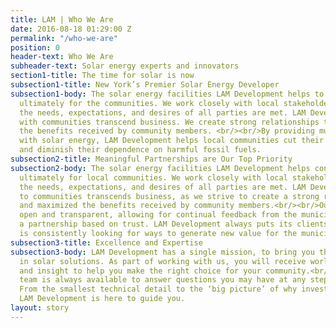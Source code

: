 ```yaml
---
title: LAM | Who We Are
date: 2016-08-18 01:29:00 Z
permalink: "/who-we-are"
position: 0
header-text: Who We Are
subheader-text: Solar energy experts and innovators
section1-title: The time for solar is now
subsection1-title: New York’s Premier Solar Energy Developer
subsection1-body: The solar energy facilities LAM Development helps to develop are
  ultimately for the communities. We work closely with local stakeholders to ensure
  the needs, expectations, and desires of all parties are met. LAM Development’s connections
  with communities transcend business. We create strong relationships to maximize
  the benefits received by community members. <br/><br/>By providing municipal governments
  with solar energy, LAM Development helps local communities cut their energy costs
  and diminish their dependence on harmful fossil fuels.
subsection2-title: Meaningful Partnerships are Our Top Priority
subsection2-body: The solar energy facilities LAM Development helps construct are
  ultimately for local communities. We work closely with local stakeholders to ensure
  the needs, expectations, and desires of all parties are met. LAM Development’s relation
  to communities transcends business, as we strive to create a strong relationship
  and maximized the benefits received by community members.<br/><br/>Our process is
  open and transparent, allowing for continual feedback from the municipality and
  a partnership based on trust. LAM Development always puts its clients first, and
  is consistently looking for ways to generate new value for the municipality.
subsection3-title: Excellence and Expertise
subsection3-body: LAM Development has a single mission, to bring you the very best
  in solar solutions. As part of working with us, you will receive world-class advice
  and insight to help you make the right choice for your community.<br/><br/>Our experienced
  team is always available to answer questions you may have at any step in the process.
  From the smallest technical detail to the ‘big picture’ of why invest in solar energy,
  LAM Development is here to guide you.
layout: story
---
```


